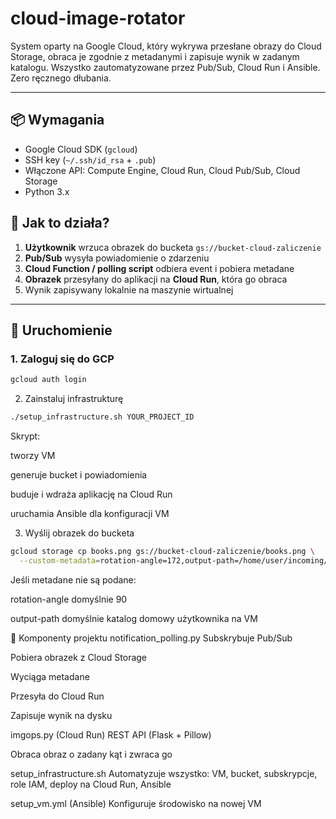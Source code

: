 # cloud-image-rotator

System oparty na Google Cloud, który wykrywa przesłane obrazy do Cloud Storage, obraca je zgodnie z metadanymi i zapisuje wynik w zadanym katalogu. Wszystko zautomatyzowane przez Pub/Sub, Cloud Run i Ansible. Zero ręcznego dłubania.

---

## 📦 Wymagania

- Google Cloud SDK (`gcloud`)
- SSH key (`~/.ssh/id_rsa` + `.pub`)
- Włączone API: Compute Engine, Cloud Run, Cloud Pub/Sub, Cloud Storage
- Python 3.x

## 🧠 Jak to działa?

1. **Użytkownik** wrzuca obrazek do bucketa `gs://bucket-cloud-zaliczenie`
2. **Pub/Sub** wysyła powiadomienie o zdarzeniu
3. **Cloud Function / polling script** odbiera event i pobiera metadane
4. **Obrazek** przesyłany do aplikacji na **Cloud Run**, która go obraca
5. Wynik zapisywany lokalnie na maszynie wirtualnej

---

## 🚀 Uruchomienie

### 1. Zaloguj się do GCP
```bash
gcloud auth login
```
2. Zainstaluj infrastrukturę
```bash
./setup_infrastructure.sh YOUR_PROJECT_ID
```
Skrypt:

tworzy VM

generuje bucket i powiadomienia

buduje i wdraża aplikację na Cloud Run

uruchamia Ansible dla konfiguracji VM

3. Wyślij obrazek do bucketa
```bash
gcloud storage cp books.png gs://bucket-cloud-zaliczenie/books.png \
  --custom-metadata=rotation-angle=172,output-path=/home/user/incoming/
```
Jeśli metadane nie są podane:

rotation-angle domyślnie 90

output-path domyślnie katalog domowy użytkownika na VM

🐍 Komponenty projektu
notification_polling.py
Subskrybuje Pub/Sub

Pobiera obrazek z Cloud Storage

Wyciąga metadane

Przesyła do Cloud Run

Zapisuje wynik na dysku

imgops.py (Cloud Run)
REST API (Flask + Pillow)

Obraca obraz o zadany kąt i zwraca go

setup_infrastructure.sh
Automatyzuje wszystko: VM, bucket, subskrypcje, role IAM, deploy na Cloud Run, Ansible

setup_vm.yml (Ansible)
Konfiguruje środowisko na nowej VM
